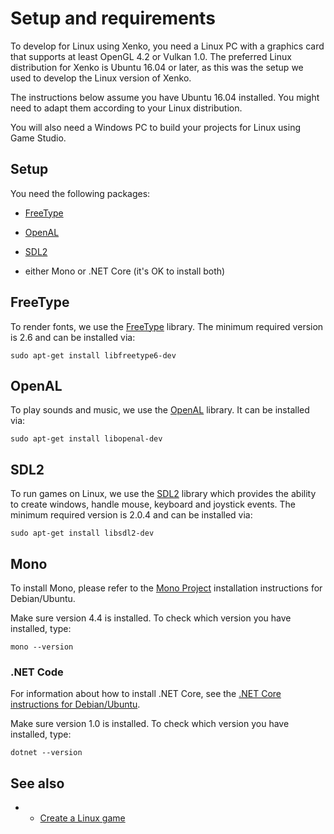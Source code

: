 # Setup and requirements

To develop for Linux using Xenko, you need a Linux PC with a graphics card that supports at least OpenGL 4.2 or Vulkan 1.0. The preferred Linux distribution for Xenko is Ubuntu 16.04 or later, as this was the setup we used to develop the Linux version of Xenko.

The instructions below assume you have Ubuntu 16.04 installed. You might need to adapt them according to your Linux distribution.

You will also need a Windows PC to build your projects for Linux using Game Studio.

## Setup

You need the following packages:

* [FreeType](#freetype)

* [OpenAL](#openal)

* [SDL2](#sdl2)

* either Mono or .NET Core (it's OK to install both)

## FreeType

To render fonts, we use the [FreeType](https://www.freetype.org/) library. The minimum required version is 2.6 and can be installed via:

```
sudo apt-get install libfreetype6-dev
```

## OpenAL

To play sounds and music, we use the [OpenAL](https://www.openal.org/) library. It can be installed via:

```
sudo apt-get install libopenal-dev
```

## SDL2

To run games on Linux, we use the [SDL2](https://www.libsdl.org/) library which provides the ability to create windows, handle mouse, keyboard and joystick events. The minimum required version is 2.0.4 and can be installed via:

```
sudo apt-get install libsdl2-dev
```

## Mono

To install Mono, please refer to the [Mono Project](http://www.mono-project.com/docs/getting-started/install/linux/) installation instructions for Debian/Ubuntu. 

Make sure version 4.4 is installed. To check which version you have installed, type:

```
mono --version
```

### .NET Code

For information about how to install .NET Core, see the [.NET Core instructions for Debian/Ubuntu](https://www.microsoft.com/net/core#ubuntu). 

Make sure version 1.0 is installed. To check which version you have installed, type:

```
dotnet --version
```

## See also

* * [Create a Linux game](create-a-linux-game.md)